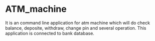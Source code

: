 # ATM_machine
It is an command line application for atm machine
which will do check balance, deposite, withdraw, change pin and several operation.
This application is connected to bank database.
